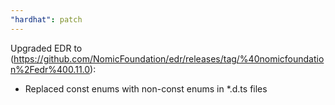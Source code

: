 ```yaml
---
"hardhat": patch
---
```


Upgraded EDR to (https://github.com/NomicFoundation/edr/releases/tag/%40nomicfoundation%2Fedr%400.11.0):
- Replaced const enums with non-const enums in \*.d.ts files
